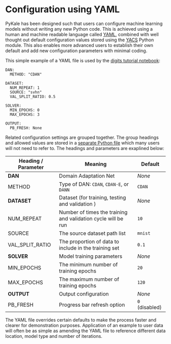 # Configuration using YAML

PyKale has been designed such that users can configure machine learning models without writing any new Python code. This is achieved using a human and machine readable language called [YAML](https://en.wikipedia.org/wiki/YAML), combined with well thought out default configuration values stored using the [YACS](https://github.com/rbgirshick/yacs) Python module. This also enables more advanced users to establish their own default and add new configuration parameters with minimal coding.

This simple example of a YAML file is used by the [digits tutorial notebook](https://github.com/pykale/pykale/blob/main/examples/digits_dann_lightn/tutorial.ipynb):

```{YAML}
DAN:
  METHOD: "CDAN"

DATASET:
  NUM_REPEAT: 1
  SOURCE: "svhn"
  VAL_SPLIT_RATIO: 0.5

SOLVER:
  MIN_EPOCHS: 0
  MAX_EPOCHS: 3

OUTPUT:
  PB_FRESH: None
```

Related configuration settings are grouped together. The group headings and allowed values are stored in a [separate Python file](https://github.com/pykale/pykale/blob/main/examples/digits_dann_lightn/config.py) which many users will not need to refer to. The headings and parameters are exaplined below:

| Heading / Parameter | Meaning | Default |
| --- | --- | --- |
| **DAN** | Domain Adaptation Net | *None* |
| METHOD | Type of DAN: `CDAN`, `CDAN-E`, or `DANN` | `CDAN` |
|**DATASET** | Dataset (for training, testing and validation ) | *None* |
| NUM_REPEAT | Number of times the training and validation cycle will be run | `10` |
| SOURCE | The source dataset path list | `mnist` |
| VAL_SPLIT_RATIO | The proportion of data to include in the training set | `0.1` |
| **SOLVER** | Model training parameters | *None* |
| MIN_EPOCHS | The minimum number of training epochs | `20` |
| MAX_EPOCHS | The maximum number of training epochs | `120` |
| **OUTPUT** | Output configuration | *None* |
| PB_FRESH | Progress bar refresh option | `0` (disabled) |

The YAML file overrides certain defaults to make the process faster and clearer for demonstration purposes. Application of an example to user data will often be as simple as amending the YAML file to reference different data location, model type and number of iterations.
